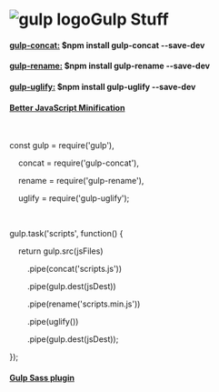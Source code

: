 <h1><img src="https://github.com/gulpjs/artwork/blob/master/gulp.png?raw=true" alt="gulp logo">Gulp Stuff</h1>

<h4><a href="https://github.com/contra/gulp-concat">gulp-concat:</a> $npm install gulp-concat --save-dev</h4>
<h4><a href="https://github.com/hparra/gulp-rename">gulp-rename:</a> $npm install gulp-rename --save-dev</h4>
<h4><a href="https://github.com/terinjokes/gulp-uglify">gulp-uglify:</a> $npm install gulp-uglify --save-dev</h4>
<h4><a href="https://alistapart.com/article/better-javascript-minification">Better JavaScript Minification</a></h4>
<br>
<p>const gulp = require('gulp'),</p>
<p>&nbsp;&nbsp;&nbsp;&nbsp;concat = require('gulp-concat'),</p>
<p>&nbsp;&nbsp;&nbsp;&nbsp;rename = require('gulp-rename'),</p>
<p>&nbsp;&nbsp;&nbsp;&nbsp;uglify = require('gulp-uglify');</p>
<br>
<p>gulp.task('scripts', function() {  </p>
<p>&nbsp;&nbsp;&nbsp;&nbsp;return gulp.src(jsFiles)</p>
<p>&nbsp;&nbsp;&nbsp;&nbsp;&nbsp;&nbsp;&nbsp;&nbsp;.pipe(concat('scripts.js'))</p>
<p>&nbsp;&nbsp;&nbsp;&nbsp;&nbsp;&nbsp;&nbsp;&nbsp;.pipe(gulp.dest(jsDest))</p>
<p>&nbsp;&nbsp;&nbsp;&nbsp;&nbsp;&nbsp;&nbsp;&nbsp;.pipe(rename('scripts.min.js'))</p>
<p>&nbsp;&nbsp;&nbsp;&nbsp;&nbsp;&nbsp;&nbsp;&nbsp;.pipe(uglify())</p>
<p>&nbsp;&nbsp;&nbsp;&nbsp;&nbsp;&nbsp;&nbsp;&nbsp;.pipe(gulp.dest(jsDest));</p>
<p>});</p>





<h4><a href="https://github.com/dlmanning/gulp-sass">Gulp Sass plugin</a></h4>


